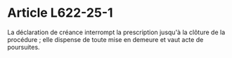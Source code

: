 # Article L622-25-1

La déclaration de créance interrompt la prescription jusqu'à la clôture de la procédure ; elle dispense de toute mise en demeure et vaut acte de poursuites.
